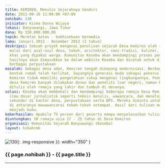 ```yaml
---
title: KEMIREN, Menulis Sejarahnya Sendiri
date: 2011-09-16 11:08:00 +07:00
nohibah: 130
inisiator: Kisma Donna Wijaya
lokasi: Banyuwangi, Jawa Timur
dana: Rp 150.000.000,00
topik: Meretas batas - kebhinekaan bermedia
lama: Januari 2012 - Desember 2013 (2 tahun)
deskripsi: Sebuah proyek mengenai penulisan sejarah Desa Kemiren oleh remajanya masing-masing,
  mulai dari asal-usul desa, tokoh, arsitektur, seni-tradisi, kuliner, dan kosakata
  khas yang dipakai warga. Komunitas Koseba akan mendampingi proses penulisan dan
  hasilnya akan dimasukkan ke dalam website Koseba dan dicetak untuk dibagikan ke
  berbagai perpustakaan
masalah: Sebagai desa adat, Kemiren tengah dikepung modernisasi. Berbagai dampak seperti
  bentuk rumah telah terlihat. Sayangnya generasi muda sebagai penerus budaya di Desa
  Kemiren tidak memiliki pengetahuan cukup mengenai lingkungannya. Penelitian sejarah
  desa Kemiren banyak dilakukan dosen dan peneliti luar negeri, namun belum pernah
  ditulis oleh remaja yang lahir dan tumbuh di desanya.
solusi: Koseba akan membekali dan mendampingi beberapa remaja Desa Kemiren dengan
  ilmu dasar jurnalistik seperti teknis menulis, wawancara, dan menelusuri sumber-sumber
  sekunder di kantor desa, perpustakaan serta BPS. Mereka diminta untuk turun ke lapangan,
  di antaranya mewawancarai tokoh-tokoh setempat. Hasil dari tulisan mereka akan diterbitkan
  menjadi buku.
keberhasilan: Apabila 75 persen dari peserta mampu menyelesaikan tulisan mereka
diuntungkan: 30 remaja usia 17 - 25 tahun di Desa Kemiren
organisasi: Komunitas Sejarah Banyuwangi (Koseba)
layout: hibahcmb
---
```


![130](/static/img/hibahcmb/130.png){: .img-responsive }{: width="350" }

### {{ page.nohibah }} - {{ page.title }}

---
